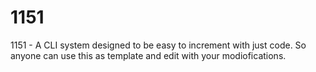 # 1151
1151 - A CLI system designed to be easy to increment with just code. So anyone can use this as template and edit with your modiofications.
